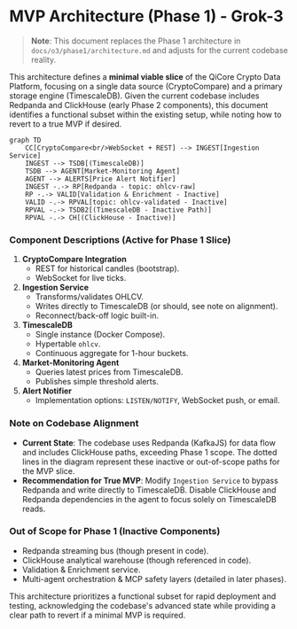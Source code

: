# MVP Architecture (Phase 1) - Grok-3

> **Note**: This document replaces the Phase 1 architecture in `docs/o3/phase1/architecture.md` and adjusts for the current codebase reality.

This architecture defines a **minimal viable slice** of the QiCore Crypto Data Platform, focusing on a single data source (CryptoCompare) and a primary storage engine (TimescaleDB). Given the current codebase includes Redpanda and ClickHouse (early Phase 2 components), this document identifies a functional subset within the existing setup, while noting how to revert to a true MVP if desired.

```mermaid
graph TD
    CC[CryptoCompare<br/>WebSocket + REST] --> INGEST[Ingestion Service]
    INGEST --> TSDB[(TimescaleDB)]
    TSDB --> AGENT[Market-Monitoring Agent]
    AGENT --> ALERTS[Price Alert Notifier]
    INGEST -.-> RP[Redpanda - topic: ohlcv-raw]
    RP -.-> VALID[Validation & Enrichment - Inactive]
    VALID -.-> RPVAL[topic: ohlcv-validated - Inactive]
    RPVAL -.-> TSDB2[(TimescaleDB - Inactive Path)]
    RPVAL -.-> CH[(ClickHouse - Inactive)]
```

### Component Descriptions (Active for Phase 1 Slice)
1. **CryptoCompare Integration**  
   - REST for historical candles (bootstrap).  
   - WebSocket for live ticks.
2. **Ingestion Service**  
   - Transforms/validates OHLCV.  
   - Writes directly to TimescaleDB (or should, see note on alignment).  
   - Reconnect/back-off logic built-in.
3. **TimescaleDB**  
   - Single instance (Docker Compose).  
   - Hypertable `ohlcv`.  
   - Continuous aggregate for 1-hour buckets.
4. **Market-Monitoring Agent**  
   - Queries latest prices from TimescaleDB.  
   - Publishes simple threshold alerts.
5. **Alert Notifier**  
   - Implementation options: `LISTEN/NOTIFY`, WebSocket push, or email.

### Note on Codebase Alignment
- **Current State**: The codebase uses Redpanda (KafkaJS) for data flow and includes ClickHouse paths, exceeding Phase 1 scope. The dotted lines in the diagram represent these inactive or out-of-scope paths for the MVP slice.
- **Recommendation for True MVP**: Modify `Ingestion Service` to bypass Redpanda and write directly to TimescaleDB. Disable ClickHouse and Redpanda dependencies in the agent to focus solely on TimescaleDB reads.

### Out of Scope for Phase 1 (Inactive Components)
- Redpanda streaming bus (though present in code).  
- ClickHouse analytical warehouse (though referenced in code).  
- Validation & Enrichment service.  
- Multi-agent orchestration & MCP safety layers (detailed in later phases).

This architecture prioritizes a functional subset for rapid deployment and testing, acknowledging the codebase's advanced state while providing a clear path to revert if a minimal MVP is required. 